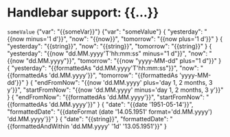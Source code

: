 # Handlebar support: {{...}}

<div>
    <e:summary/>
    <e:example name="Access to concordion variables">
        <e:given>
            <code c:set="#someVar">someValue</code>
        </e:given>
        <e:post url="some/url" type="text/plain" print="true">
            <e:case desc="You can have access to concordion variables with {{someVar}}">
                <body>
                    {"var": "{{someVar}}"}
                </body>
                <expected>
                    {"var": "someValue"}
                </expected>
            </e:case>
        </e:post>
    </e:example>
    <e:example name="DateTime support">
        <e:post url="some/url" type="text/plain" print="true">
            <e:case desc="There are constants of Date type for yesterday/now/tomorrow">
                <body>
                    {
                     "yesterday": "{{now minus='1 d'}}",
                     "now":       "{{now}}",
                     "tomorrow":  "{{now plus='1 d'}}"
                    }
                </body>
                <expected>
                    {
                     "yesterday": "{{string}}",
                     "now":       "{{string}}",
                     "tomorrow":  "{{string}}"
                    }
                </expected>
            </e:case>
            <e:case desc="You can format the output of this constants">
                <body>
                    {
                     "yesterday": "{{now "dd.MM.yyyy'T'hh:mm:ss" minus="1 d"}}",
                     "now":       "{{now "dd.MM.yyyy"}}",
                     "tomorrow":  "{{now "yyyy-MM-dd" plus="1 d"}}"
                    }
                </body>
                <expected>
                    {
                     "yesterday": "{{formattedAs "dd.MM.yyyy'T'hh:mm:ss"}}",
                     "now":       "{{formattedAs 'dd.MM.yyyy'}}",
                     "tomorrow":  "{{formattedAs 'yyyy-MM-dd'}}"
                    }
                </expected>
            </e:case>
            <e:case desc="You can get any time from now with +/- period">
                <body>
                    {
                     "endFromNow": "{{now 'dd.MM.yyyy' plus='day 1, 2 months, 3 y'}}",
                     "startFromNow": "{{now 'dd.MM.yyyy' minus='day 1, 2 months, 3 y'}}"
                    }
                </body>
                <expected>
                    {
                     "endFromNow": "{{formattedAs 'dd.MM.yyyy'}}",
                     "startFromNow": "{{formattedAs 'dd.MM.yyyy'}}"
                    }
                </expected>
            </e:case>
            <e:case desc="You can set arbitrary date">
                <body>
                    {
                     "date": "{{date '1951-05-14'}}",
                     "formattedDate": "{{dateFormat (date '14.05.1951' format='dd.MM.yyyy') 'dd.MM.yyyy'}}"
                    }
                </body>
                <expected>
                    {
                     "date": "{{string}}",
                     "formattedDate": "{{formattedAndWithin 'dd.MM.yyyy' '1d' '13.05.1951'}}"
                    }
                </expected>
            </e:case>
        </e:post>
    </e:example>
</div>